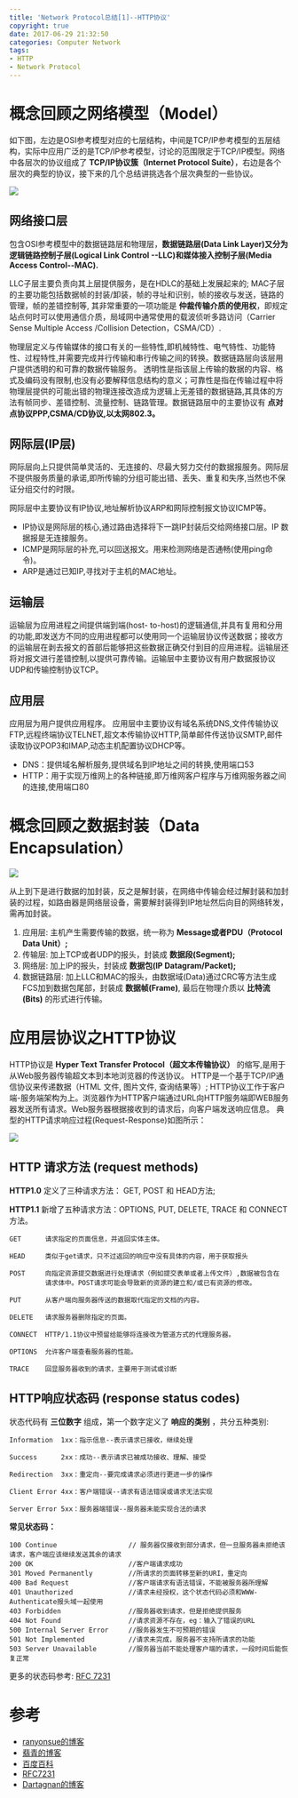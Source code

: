 ```yaml
---
title: 'Network Protocol总结[1]--HTTP协议'
copyright: true
date: 2017-06-29 21:32:50
categories: Computer Network
tags:
- HTTP
- Network Protocol
---
```


# 概念回顾之网络模型（Model）

如下图，左边是OSI参考模型对应的七层结构，中间是TCP/IP参考模型的五层结构，实际中应用广泛的是TCP/IP参考模型，讨论的范围限定于TCP/IP模型。网络中各层次的协议组成了 **TCP/IP协议簇（Internet Protocol Suite）**，右边是各个层次的典型的协议，接下来的几个总结讲挑选各个层次典型的一些协议。
<!-- more -->

![](https://raw.githubusercontent.com/bodycoder101/MarkdownPhotos/master/TCP_IP%E6%A8%A1%E5%9E%8B.jpg)

## 网络接口层
包含OSI参考模型中的数据链路层和物理层，**数据链路层(Data Link Layer)又分为逻辑链路控制子层(Logical Link Control --LLC)和媒体接入控制子层(Media Access Control--MAC).**

LLC子层主要负责向其上层提供服务，是在HDLC的基础上发展起来的; MAC子层的主要功能包括数据帧的封装/卸装，帧的寻址和识别，帧的接收与发送，链路的管理，帧的差错控制等, 其非常重要的一项功能是 **仲裁传输介质的使用权**，即规定站点何时可以使用通信介质，局域网中通常使用的载波侦听多路访问（Carrier Sense Multiple Access /Collision Detection，CSMA/CD）.

物理层定义与传输媒体的接口有关的一些特性,即机械特性、电气特性、功能特性、过程特性,并需要完成并行传输和串行传输之间的转换。数据链路层向该层用户提供透明的和可靠的数据传输服务。 透明性是指该层上传输的数据的内容、格式及编码没有限制,也没有必要解释信息结构的意义；可靠性是指在传输过程中将物理层提供的可能出错的物理连接改造成为逻辑上无差错的数据链路,其具体的方法有帧同步、差错控制、流量控制、链路管理。数据链路层中的主要协议有 **点对点协议PPP,CSMA/CD协议,以太网802.3。**


## 网际层(IP层)
网际层向上只提供简单灵活的、无连接的、尽最大努力交付的数据报服务。网际层不提供服务质量的承诺,即所传输的分组可能出错、丢失、重复和失序,当然也不保证分组交付的时限。

网际层中主要协议有IP协议,地址解析协议ARP和网际控制报文协议ICMP等。
- IP协议是网际层的核心,通过路由选择将下一跳IP封装后交给网络接口层。IP 数据报是无连接服务。
- ICMP是网际层的补充,可以回送报文。用来检测网络是否通畅(使用ping命令)。
- ARP是通过已知IP,寻找对于主机的MAC地址。

## 运输层
运输层为应用进程之间提供端到端(host- to-host)的逻辑通信,并具有复用和分用的功能,即发送方不同的应用进程都可以使用同一个运输层协议传送数据；接收方的运输层在剥去报文的首部后能够把这些数据正确交付到目的应用进程。运输层还将对报文进行差错控制,以提供可靠传输。运输层中主要协议有用户数据报协议UDP和传输控制协议TCP。   

## 应用层
应用层为用户提供应用程序。
应用层中主要协议有域名系统DNS,文件传输协议FTP,远程终端协议TELNET,超文本传输协议HTTP,简单邮件传送协议SMTP,邮件读取协议POP3和IMAP,动态主机配置协议DHCP等。
- DNS：提供域名解析服务,提供域名到IP地址之间的转换,使用端口53
- HTTP：用于实现万维网上的各种链接,即万维网客户程序与万维网服务器之间的连接,使用端口80

# 概念回顾之数据封装（Data Encapsulation）

 ![](https://raw.githubusercontent.com/bodycoder101/MarkdownPhotos/master/data%20encapsulation.jpg)

从上到下是进行数据的加封装，反之是解封装，在网络中传输会经过解封装和加封装的过程，如路由器是网络层设备，需要解封装得到IP地址然后向目的网络转发，需再加封装。
1.	应用层: 主机产生需要传输的数据，统一称为 **Message或者PDU（Protocol Data Unit）;**
2.	传输层:  加上TCP或者UDP的报头，封装成 **数据段(Segment);**
3.	网络层: 加上IP的报头，封装成 **数据包(IP Datagram/Packet);**
4.	数据链路层: 加上LLC和MAC的报头，由数据域(Data)通过CRC等方法生成FCS加到数据包尾部，封装成 **数据帧(Frame)**, 最后在物理介质以 **比特流(Bits)** 的形式进行传输。

# 应用层协议之HTTP协议
HTTP协议是 **Hyper Text Transfer Protocol（超文本传输协议）** 的缩写,是用于从Web服务器传输超文本到本地浏览器的传送协议。
HTTP是一个基于TCP/IP通信协议来传递数据（HTML 文件, 图片文件, 查询结果等）; HTTP协议工作于客户端-服务端架构为上。浏览器作为HTTP客户端通过URL向HTTP服务端即WEB服务器发送所有请求。Web服务器根据接收到的请求后，向客户端发送响应信息。
典型的HTTP请求响应过程(Request-Response)如图所示：

 ![](https://raw.githubusercontent.com/bodycoder101/MarkdownPhotos/master/HTTP_Steps.png)


## HTTP 请求方法 (request methods)


**HTTP1.0** 定义了三种请求方法： GET, POST 和 HEAD方法;

**HTTP1.1** 新增了五种请求方法：OPTIONS, PUT, DELETE, TRACE 和 CONNECT 方法。

```
GET      请求指定的页面信息，并返回实体主体。

HEAD     类似于get请求，只不过返回的响应中没有具体的内容，用于获取报头

POST     向指定资源提交数据进行处理请求（例如提交表单或者上传文件）,数据被包含在       
         请求体中。POST请求可能会导致新的资源的建立和/或已有资源的修改。

PUT      从客户端向服务器传送的数据取代指定的文档的内容。

DELETE   请求服务器删除指定的页面。

CONNECT  HTTP/1.1协议中预留给能够将连接改为管道方式的代理服务器。

OPTIONS  允许客户端查看服务器的性能。

TRACE    回显服务器收到的请求，主要用于测试或诊断
```
## HTTP响应状态码 (response status codes)

状态代码有 **三位数字** 组成，第一个数字定义了 **响应的类别** ，共分五种类别:

```
Information  1xx：指示信息--表示请求已接收，继续处理

Success      2xx：成功--表示请求已被成功接收、理解、接受

Redirection  3xx：重定向--要完成请求必须进行更进一步的操作

Client Error 4xx：客户端错误--请求有语法错误或请求无法实现

Server Error 5xx：服务器端错误--服务器未能实现合法的请求

```

**常见状态码：**

```
100 Continue                  // 服务器仅接收到部分请求，但一旦服务器未拒绝该请求，客户端应该继续发送其余的请求
200 OK                        //客户端请求成功
301 Moved Permanently         //所请求的页面转移至新的URI，重定向
400 Bad Request               //客户端请求有语法错误，不能被服务器所理解
401 Unauthorized              //请求未经授权，这个状态代码必须和WWW-Authenticate报头域一起使用
403 Forbidden                 //服务器收到请求，但是拒绝提供服务
404 Not Found                 //请求资源不存在，eg：输入了错误的URL
500 Internal Server Error     //服务器发生不可预期的错误
501 Not Implemented           //请求未完成，服务器不支持所请求的功能
503 Server Unavailable        //服务器当前不能处理客户端的请求，一段时间后能恢复正常
```
更多的状态码参考:
[RFC 7231](https://tools.ietf.org/html/rfc7231)


# 参考
- [ranyonsue的博客](http://www.cnblogs.com/ranyonsue/p/5984001.html)
- [翡青的博客](http://blog.csdn.net/zjf280441589/article/details/44900353)
- [百度百科](http://baike.baidu.com/link?url=2-ysP8g7KesdPy_V2gMbJcrzqG21Fqthumzu8ObCUCbHPnEvpTByySPC9wKdh0Man7k4OOFm8xuA9ekggxDg4kKL8LvQhnkwYAS494wA342KvthGWUJFOAjcJ0mn_8in9I2UbJHllO6w5YRQtvLyqa)
- [RFC7231](https://tools.ietf.org/html/rfc7231)
- [Dartagnan的博客](http://blog.csdn.net/dadoneo/article/details/8315833)
